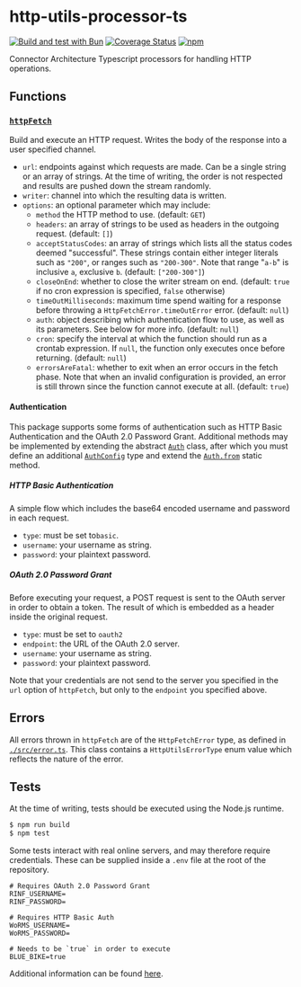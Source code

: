 # http-utils-processor-ts

[![Build and test with Bun](https://github.com/jenspots/http-utils-processor-ts/actions/workflows/build-test.yml/badge.svg)](https://github.com/jenspots/http-utils-processor-ts/actions/workflows/build-test.yml) [![Coverage Status](https://coveralls.io/repos/github/jenspots/http-utils-processor-ts/badge.svg?branch=main)](https://coveralls.io/github/jenspots/http-utils-processor-ts?branch=main) [![npm](https://img.shields.io/npm/v/@rdfc/http-utils-processor-ts.svg?style=popout)](https://npmjs.com/package/@rdfc/http-utils-processor-ts)

Connector Architecture Typescript processors for handling HTTP operations.

## Functions

### [`httpFetch`](./src/index.ts)

Build and execute an HTTP request. Writes the body of the response into a user specified channel.

-   `url`: endpoints against which requests are made. Can be a single string or an array of strings. At the time of writing, the order is not respected and results are pushed down the stream randomly.
-   `writer`: channel into which the resulting data is written.
-   `options`: an optional parameter which may include:
    -   `method` the HTTP method to use. (default: `GET`)
    -   `headers`: an array of strings to be used as headers in the outgoing request. (default: `[]`)
    -   `acceptStatusCodes`: an array of strings which lists all the status codes deemed "successful". These strings contain either integer literals such as `"200"`, or ranges such as `"200-300"`. Note that range "`a-b`" is inclusive `a`, exclusive `b`. (default: `["200-300"]`)
    -   `closeOnEnd`: whether to close the writer stream on end. (default: `true` if no cron expression is specified, `false` otherwise)
    -   `timeOutMilliseconds`: maximum time spend waiting for a response before throwing a `HttpFetchError.timeOutError` error. (default: `null`)
    -   `auth`: object describing which authentication flow to use, as well as its parameters. See below for more info. (default: `null`)
    -   `cron`: specify the interval at which the function should run as a crontab expression. If `null`, the function only executes once before returning. (default: `null`)
    -   `errorsAreFatal`: whether to exit when an error occurs in the fetch phase. Note that when an invalid configuration is provided, an error is still thrown since the function cannot execute at all. (default: `true`)

#### Authentication

This package supports some forms of authentication such as HTTP Basic Authentication and the OAuth 2.0 Password Grant. Additional methods may be implemented by extending the abstract [`Auth`](./src/auth/index.ts) class, after which you must define an additional [`AuthConfig`](./src/auth/index.ts) type and extend the [`Auth.from`](./src/auth/index.ts) static method.

##### HTTP Basic Authentication

A simple flow which includes the base64 encoded username and password in each request.

-   `type`: must be set to`basic`.
-   `username`: your username as string.
-   `password`: your plaintext password.

##### OAuth 2.0 Password Grant

Before executing your request, a POST request is sent to the OAuth server in order to obtain a token. The result of which is embedded as a header inside the original request.

-   `type`: must be set to `oauth2`
-   `endpoint`: the URL of the OAuth 2.0 server.
-   `username`: your username as string.
-   `password`: your plaintext password.

Note that your credentials are not send to the server you specified in the `url` option of `httpFetch`, but only to the `endpoint` you specified above.

## Errors

All errors thrown in `httpFetch` are of the `HttpFetchError` type, as defined in [`./src/error.ts`](./src/error.ts). This class contains a `HttpUtilsErrorType` enum value which reflects the nature of the error.

## Tests

At the time of writing, tests should be executed using the Node.js runtime.

```sh
$ npm run build
$ npm test
```

Some tests interact with real online servers, and may therefore require credentials. These can be supplied inside a `.env` file at the root of the repository.

```shell
# Requires OAuth 2.0 Password Grant
RINF_USERNAME=
RINF_PASSWORD=

# Requires HTTP Basic Auth
WoRMS_USERNAME=
WoRMS_PASSWORD=

# Needs to be `true` in order to execute
BLUE_BIKE=true
```

Additional information can be found [here](./tests/README.md).
